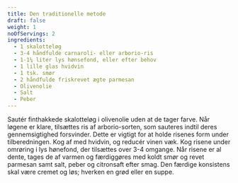 ```yaml
---
title: Den traditionelle metode
draft: false
weight: 1
noOfServings: 2
ingredients:
  - 1 skalotteløg
  - 3-4 håndfulde carnaroli- eller arborio-ris
  - 1-1¼ liter lys hønsefond, eller efter behov
  - 1 lille glas hvidvin
  - 1 tsk. smør
  - 2 håndfulde friskrevet ægte parmesan
  - Olivenolie
  - Salt
  - Peber
---
```


Sautér finthakkede skalotteløg i olivenolie uden at de tager farve. Når
løgene er klare, tilsættes ris af arborio-sorten, som sauteres indtil
deres gennemsigtighed forsvinder. Dette er vigtigt for at holde risenes
form under tilberedningen. Kog af med hvidvin, og reducér vinen væk. Kog
risene under omrøring i lys hønefond, der tilsættes over 3-4 omgange.
Når risene er al dente, tages de af varmen og færdiggøres med koldt smør
og revet parmesan samt salt, peber og citronsaft efter smag. Den færdige
konsistens skal være cremet og løs; hverken en grød eller en suppe.

